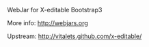 WebJar for X-editable Bootstrap3

More info: http://webjars.org

Upstream: http://vitalets.github.com/x-editable/
